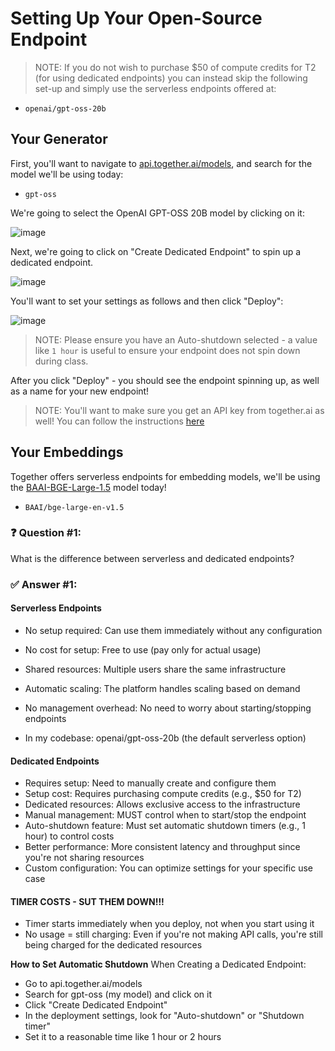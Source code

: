# Setting Up Your Open-Source Endpoint

> NOTE: If you do not wish to purchase $50 of compute credits for T2 (for using dedicated endpoints) you can instead skip the following set-up and simply use the serverless endpoints offered at: 

- `openai/gpt-oss-20b`

## Your Generator

First, you'll want to navigate to [api.together.ai/models](https://api.together.ai/models), and search for the model we'll be using today: 

- `gpt-oss`

We're going to select the OpenAI GPT-OSS 20B model by clicking on it:

![image](./images/Z82ArVL.png)

Next, we're going to click on "Create Dedicated Endpoint" to spin up a dedicated endpoint. 

![image](./images/dWqtZ6i.png)

You'll want to set your settings as follows and then click "Deploy": 

![image](./images/eZvZGZo%20-%20Imgur.png)

> NOTE: Please ensure you have an Auto-shutdown selected - a value like `1 hour` is useful to ensure your endpoint does not spin down during class.

After you click "Deploy" - you should see the endpoint spinning up, as well as a name for your new endpoint!

> NOTE: You'll want to make sure you get an API key from together.ai as well! You can follow the instructions [here](https://docs.together.ai/reference/authentication-1)

## Your Embeddings 

Together offers serverless endpoints for embedding models, we'll be using the [BAAI-BGE-Large-1.5](https://huggingface.co/BAAI/bge-large-en-v1.5) model today!

- `BAAI/bge-large-en-v1.5`

### ❓ Question #1: 

What is the difference between serverless and dedicated endpoints?

### ✅ Answer #1: 
#### **Serverless Endpoints**  

* No setup required: Can use them immediately without any configuration

* No cost for setup: Free to use (pay only for actual usage)

* Shared resources: Multiple users share the same infrastructure

* Automatic scaling: The platform handles scaling based on demand

* No management overhead: No need to worry about starting/stopping endpoints

* In my codebase: openai/gpt-oss-20b (the default serverless option)

#### **Dedicated Endpoints**

* Requires setup: Need to manually create and configure them
* Setup cost: Requires purchasing compute credits (e.g., $50 for T2)
* Dedicated resources: Allows exclusive access to the infrastructure
* Manual management: MUST control when to start/stop the endpoint
* Auto-shutdown feature: Must set automatic shutdown timers (e.g., 1 hour) to control costs
* Better performance: More consistent latency and throughput since you're not sharing resources
* Custom configuration: You can optimize settings for your specific use case

#### TIMER COSTS - SUT THEM DOWN!!!
* Timer starts immediately when you deploy, not when you start using it
* No usage = still charging: Even if you're not making API calls, you're still being charged for the dedicated resources

**How to Set Automatic Shutdown**
When Creating a Dedicated Endpoint:
* Go to api.together.ai/models
* Search for gpt-oss (my model) and click on it
* Click "Create Dedicated Endpoint"
* In the deployment settings, look for "Auto-shutdown" or "Shutdown timer"
* Set it to a reasonable time like 1 hour or 2 hours